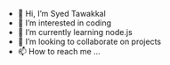- 👋 Hi, I’m Syed Tawakkal
- 👀 I’m interested in coding
- 🌱 I’m currently learning node.js
- 💞️ I’m looking to collaborate on projects
- 📫 How to reach me ...

<!---
Tigertawu1/Tigertawu1 is a ✨ special ✨ repository because its `README.md` (this file) appears on your GitHub profile.
You can click the Preview link to take a look at your changes.
--->
